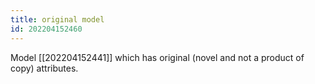 ```yaml
---
title: original model
id: 202204152460
---
```


Model [[202204152441]] which has original (novel and not a product of copy) attributes.
